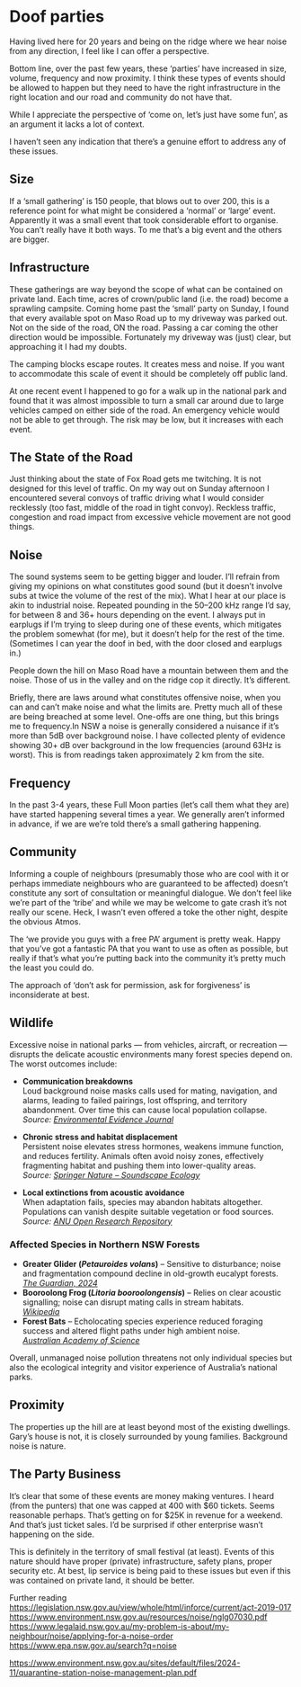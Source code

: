 # Doof parties

Having lived here for 20 years and being on the ridge where we hear noise from any direction, I feel like I can offer a perspective.

Bottom line, over the past few years, these ‘parties’ have increased in size, volume, frequency and now proximity. I think these types of events should be allowed to happen but they need to have the right infrastructure in the right location and our road and community do not have that. 

While I appreciate the perspective of ‘come on, let’s just have some fun’, as an argument it lacks a lot of context. 

I haven’t seen any indication that there’s a genuine effort to address any of these issues.

## Size
If a ‘small gathering’ is 150 people, that blows out to over 200, this is a reference point for what might be considered a ‘normal’ or ‘large’ event. Apparently it was a small event that took considerable effort to organise. You can’t really have it both ways. To me that’s a big event and the others are bigger. 

## Infrastructure
These gatherings are way beyond the scope of what can be contained on private land. Each time, acres of crown/public land (i.e. the road) become a sprawling campsite. Coming home past the ‘small’ party on Sunday, I found that every available spot on Maso Road up to my driveway was parked out. Not on the side of the road, ON the road. Passing a car coming the other direction would be impossible. Fortunately my driveway was (just) clear, but approaching it I had my doubts.

The camping blocks escape routes. It creates mess and noise. If you want to accommodate this scale of event it should be completely off public land.

At one recent event I happened to go for a walk up in the national park and found that it was almost impossible to turn a small car around due to large vehicles camped on either side of the road. An emergency vehicle would not be able to get through. The risk may be low, but it increases with each event.

## The State of the Road
Just thinking about the state of Fox Road gets me twitching. It is not designed for this level of traffic. On my way out on Sunday afternoon I encountered several convoys of traffic driving what I would consider recklessly (too fast, middle of the road in tight convoy). Reckless traffic, congestion and road impact from excessive vehicle movement are not good things.

## Noise
The sound systems seem to be getting bigger and louder. I’ll refrain from giving my opinions on what constitutes good sound (but it doesn’t involve subs at twice the volume of the rest of the mix). What I hear at our place is akin to industrial noise. Repeated pounding in the 50–200 kHz range I’d say, for between 8 and 36+ hours depending on the event. I always put in earplugs if I’m trying to sleep during one of these events, which mitigates the problem somewhat (for me), but it doesn’t help for the rest of the time. (Sometimes I can year the doof in bed, with the door closed and earplugs in.)

People down the hill on Maso Road have a mountain between them and the noise. Those of us in the valley and on the ridge cop it directly. It’s different.

Briefly, there are laws around what constitutes offensive noise, when you can and can’t make noise and what the limits are. Pretty much all of these are being breached at some level. One-offs are one thing, but this brings me to frequency.In NSW a noise is generally considered a nuisance if it’s more than 5dB over background noise. I have collected plenty of evidence showing 30+ dB over background in the low frequencies (around 63Hz is worst). This is from readings taken approximately 2 km from the site.

## Frequency
In the past 3-4 years, these Full Moon parties (let’s call them what they are) have started happening several times a year. We generally aren’t informed in advance, if we are we’re told there’s a small gathering happening. 

## Community
Informing a couple of neighbours (presumably those who are cool with it or perhaps immediate neighbours who are guaranteed to be affected) doesn’t constitute any sort of consultation or meaningful dialogue. We don’t feel like we’re part of the ‘tribe’ and while we may be welcome to gate crash it’s not really our scene. Heck, I wasn’t even offered a toke the other night, despite the obvious Atmos.

The ‘we provide you guys with a free PA’ argument is pretty weak. Happy that you’ve got a fantastic PA that you want to use as often as possible, but really if that’s what you’re putting back into the community it’s pretty much the least you could do.

The approach of ‘don’t ask for permission, ask for forgiveness’ is inconsiderate at best.

## Wildlife

Excessive noise in national parks — from vehicles, aircraft, or recreation — disrupts the delicate acoustic environments many forest species depend on. The worst outcomes include:

- **Communication breakdowns**  
  Loud background noise masks calls used for mating, navigation, and alarms, leading to failed pairings, lost offspring, and territory abandonment. Over time this can cause local population collapse.  
  *Source: [Environmental Evidence Journal](https://environmentalevidencejournal.biomedcentral.com/articles/10.1186/s13750-020-00202-y)*

- **Chronic stress and habitat displacement**  
  Persistent noise elevates stress hormones, weakens immune function, and reduces fertility. Animals often avoid noisy zones, effectively fragmenting habitat and pushing them into lower-quality areas.  
  *Source: [Springer Nature – Soundscape Ecology](https://link.springer.com/chapter/10.1007/978-3-030-97540-1_13)*

- **Local extinctions from acoustic avoidance**  
  When adaptation fails, species may abandon habitats altogether. Populations can vanish despite suitable vegetation or food sources.  
  *Source: [ANU Open Research Repository](https://openresearch-repository.anu.edu.au/items/3c2b49f7-93b7-42d1-a1ce-0ab4876d7b5b)*

### Affected Species in Northern NSW Forests
- **Greater Glider (*Petauroides volans*)** – Sensitive to disturbance; noise and fragmentation compound decline in old-growth eucalypt forests.  
  *[The Guardian, 2024](https://www.theguardian.com/environment/article/2024/jul/20/australia-greater-gliders-endangered-species-list-protection)*  
- **Booroolong Frog (*Litoria booroolongensis*)** – Relies on clear acoustic signalling; noise can disrupt mating calls in stream habitats.  
  *[Wikipedia](https://en.wikipedia.org/wiki/Booroolong_frog)*  
- **Forest Bats** – Echolocating species experience reduced foraging success and altered flight paths under high ambient noise.  
  *[Australian Academy of Science](https://www.science.org.au/curious/earth-environment/noise-pollution-and-environment)*

Overall, unmanaged noise pollution threatens not only individual species but also the ecological integrity and visitor experience of Australia’s national parks.

## Proximity
The properties up the hill are at least beyond most of the existing dwellings. Gary’s house is not, it is closely surrounded by young families. Background noise is nature.

## The Party Business
It’s clear that some of these events are money making ventures. I heard (from the punters) that one was capped at 400 with $60 tickets. Seems reasonable perhaps. That’s getting on for $25K in revenue for a weekend. And that’s just ticket sales. I’d be surprised if other enterprise wasn’t happening on the side. 

This is definitely in the territory of small festival (at least). Events of this nature should have proper (private) infrastructure,  safety plans, proper security etc. At best, lip service is being paid to these issues but even if this was contained on private land, it should be better.

Further reading
https://legislation.nsw.gov.au/view/whole/html/inforce/current/act-2019-017
https://www.environment.nsw.gov.au/resources/noise/nglg07030.pdf
https://www.legalaid.nsw.gov.au/my-problem-is-about/my-neighbour/noise/applying-for-a-noise-order
https://www.epa.nsw.gov.au/search?q=noise


https://www.environment.nsw.gov.au/sites/default/files/2024-11/quarantine-station-noise-management-plan.pdf